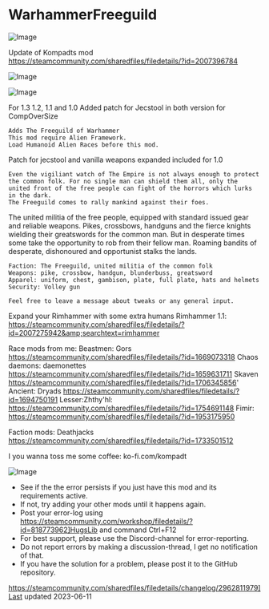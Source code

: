 # WarhammerFreeguild

![Image](https://i.imgur.com/buuPQel.png)

Update of Kompadts mod 
https://steamcommunity.com/sharedfiles/filedetails/?id=2007396784

![Image](https://i.imgur.com/pufA0kM.png)

	
![Image](https://i.imgur.com/Z4GOv8H.png)

For 1.3 1.2, 1.1 and 1.0
Added patch for Jecstool in both version for CompOverSize

    Adds The Freeguild of Warhammer
    This mod require Alien Framework.
    Load Humanoid Alien Races before this mod.
Patch for jecstool and vanilla weapons expanded included for 1.0

    Even the vigiliant watch of The Empire is not always enough to protect the common folk. For no single man can shield them all, only the united front of the free people can fight of the horrors which lurks in the dark.
    The Freeguild comes to rally mankind against their foes. 
The united militia of the free people, equipped with standard issued gear and reliable weapons. Pikes, crossbows, handguns and the fierce knights wielding their greatswords for the common man.
    But in desperate times some take the opportunity to rob from their fellow man. Roaming bandits of desperate, dishonoured and opportunist stalks the lands.
    
    Faction: The Freeguild, united militia of the common folk
    Weapons: pike, crossbow, handgun, blunderbuss, greatsword
    Apparel: uniform, chest, gambison, plate, full plate, hats and helmets
    Security: Volley gun

    Feel free to leave a message about tweaks or any general input.

Expand your Rimhammer with some extra humans
Rimhammer 1.1: 
https://steamcommunity.com/sharedfiles/filedetails/?id=2007275942&amp;searchtext=rimhammer

Race mods from me:
Beastmen: Gors
https://steamcommunity.com/sharedfiles/filedetails/?id=1669073318
Chaos daemons: daemonettes
https://steamcommunity.com/sharedfiles/filedetails/?id=1659631711
Skaven
https://steamcommunity.com/sharedfiles/filedetails/?id=1706345856'
Ancient: Dryads
https://steamcommunity.com/sharedfiles/filedetails/?id=1694750191
Lesser:Zhthy'hl:
https://steamcommunity.com/sharedfiles/filedetails/?id=1754691148
Fimir:
https://steamcommunity.com/sharedfiles/filedetails/?id=1953175950

Faction mods:
Deathjacks
https://steamcommunity.com/sharedfiles/filedetails/?id=1733501512

I you wanna toss me some coffee:
ko-fi.com/kompadt

![Image](https://i.imgur.com/PwoNOj4.png)



-  See if the the error persists if you just have this mod and its requirements active.
-  If not, try adding your other mods until it happens again.
-  Post your error-log using https://steamcommunity.com/workshop/filedetails/?id=818773962]HugsLib and command Ctrl+F12
-  For best support, please use the Discord-channel for error-reporting.
-  Do not report errors by making a discussion-thread, I get no notification of that.
-  If you have the solution for a problem, please post it to the GitHub repository.


https://steamcommunity.com/sharedfiles/filedetails/changelog/2962811979]Last updated 2023-06-11
